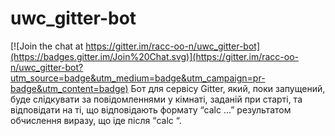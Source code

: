 # uwc_gitter-bot

[![Join the chat at https://gitter.im/racc-oo-n/uwc_gitter-bot](https://badges.gitter.im/Join%20Chat.svg)](https://gitter.im/racc-oo-n/uwc_gitter-bot?utm_source=badge&utm_medium=badge&utm_campaign=pr-badge&utm_content=badge)
Бот для сервісу Gitter, який, поки запущений, буде слідкувати за повідомленнями у кімнаті, заданій при старті, та відповідати на ті, що відповідають формату “calc ...” результатом обчислення виразу, що іде після “calc “.
